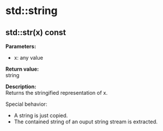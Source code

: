 # std::string

## std::str(x) const
**Parameters:** 
* x: any value

**Return value:**   
string  

**Description:**     
Returns the stringified representation of x.

Special behavior:
- A string is just copied.
- The contained string of an ouput string stream is extracted. 